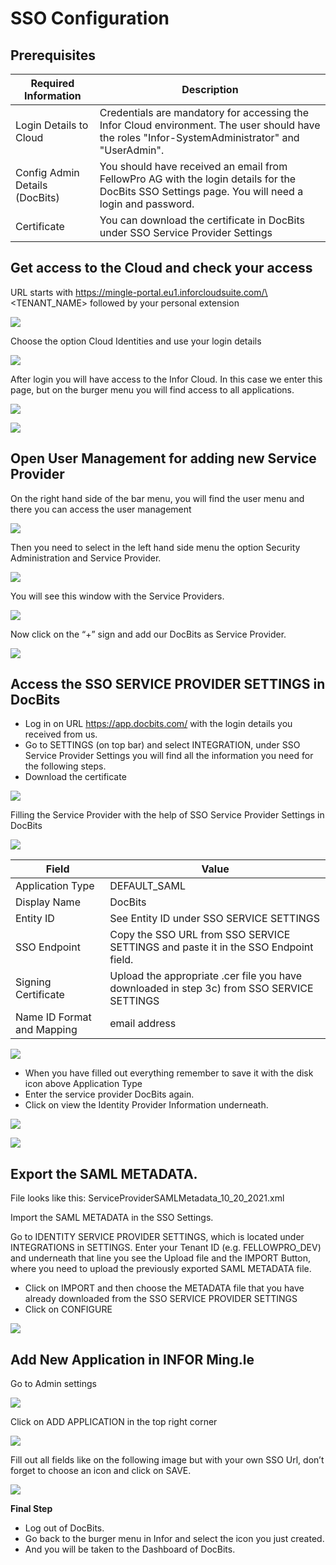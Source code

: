 # SSO Configuration

## Prerequisites

| Required Information           | Description                                                                                                                                       |
| ------------------------------ | ------------------------------------------------------------------------------------------------------------------------------------------------- |
| Login Details to Cloud         | Credentials are mandatory for accessing the Infor Cloud environment. The user should have the roles "Infor-SystemAdministrator" and "UserAdmin".  |
| Config Admin Details (DocBits) | You should have received an email from FellowPro AG with the login details for the DocBits SSO Settings page. You will need a login and password. |
| Certificate                    | You can download the certificate in DocBits under SSO Service Provider Settings                                                                   |

## Get access to the Cloud and check your access

URL starts with https://mingle-portal.eu1.inforcloudsuite.com/\<TENANT\_NAME> followed by your personal extension

![](https://lh7-us.googleusercontent.com/bLBEM2KCtSiztzy3htdtA8hpnR9J616ecGXPVYZIn-r\_m1tHkLeC8SJZJobl8Hu-Xju4WR7BanVq6NClf9hvbp5qXpjLVHaO9thfmE6-2ITJrlIZzv6OyG93KVhmOsdt6xiEoNrfJO8PwUFRDBblMT4)

Choose the option Cloud Identities and use your login details

![](https://lh7-us.googleusercontent.com/aF9VyjY-cuTx5NZ9GdnyOQjZmegW9Hp5r7-8AY8SJb1Lj-\_saFTwju49KKqltxXt3ZevQ1Yr47MRQA0UdXkXeb2TnactKpxC5YV3eqkyZiYJVx-cVkolYfwuJElPEgiYMrRQSeSb5fALoUQehxQUh\_0)

After login you will have access to the Infor Cloud. In this case we enter this page, but on the burger menu you will find access to all applications.

![](https://lh7-us.googleusercontent.com/rUfjNI7DIYDw\_sm-KWcGaU\_xGWRZesRkyoYB\_00gOe6OUVAeFXL4UvlKWdtuz771fElXi4fC9NWahRQVLGAxAL6alR5K8edHcOdpdxu-PPfGO7O9exx61NyL4KTqNrt2AofIcnkbWyjf2EGeytPKTdA)

![](https://lh7-us.googleusercontent.com/low1Mq1NxL-Fzo72m-Wy8RPaooMuuQHBdA7rMFVcl7Ps\_G284L2Ze-BjEGy2bM7gcbeWBNeMm6yU8taNCUXgSzb9OcRWRFhQACzsg90XxmxhIfXanKz\_y8tqB4qv8I3W6HIj7SB84NzqK0IJ6UAcYbs)

## Open User Management for adding new Service Provider

On the right hand side of the bar menu, you will find the user menu and there you can access the user management

![](https://lh7-us.googleusercontent.com/4SvG9pBCyZxBc-kUzwGarIdJkL4S-3bbFnxdfEQoAczOY7abTN72-MYDZ7TtIMqpvAkgsrpM\_Fz2sud5M84r8PrAXkEZHJuhIAAHCCpxqKwkmmfFVnCxiU-iLLBeAlEANp05j\_3kznyOGYqOgs1e1fo)

Then you need to select in the left hand side menu the option Security Administration and Service Provider.

![](https://lh7-us.googleusercontent.com/F2dwiMbEqSF8XkZz5JvuOOOjs6MoxIqUAyj3gU6QasaGEUPuPiR\_ANQuJ6wrZjnl1LWNRh2aBBvLvXNp85yfpTjnJP6cLbNoEfcjTbbDyrGfEciYu39jXwcBral6Q70IKkIvzANbJN1WjIonpDzPZQ0)

You will see this window with the Service Providers.

![](https://lh7-us.googleusercontent.com/BBANp\_qDLF8qBKXErAc65893Ya954hqNzg2U8xK-oZCXiSqr\_pboGzuLLW7cCeDjjpCzJn1Zkzc5B4IAI-NOCA\_E5EVW47AWixVGRDUkJ4NGuqAAXYM2UDmIWgi2DggfPkE2CaX0Da7CPGBNrDbe9Yo)

Now click on the “+” sign and add our DocBits as Service Provider.&#x20;

![](https://lh7-us.googleusercontent.com/Ksq7zDLEy0AZ3CfobBG8ua2QXsec10nJ3UAed-LXsziZs4VVzxdydmWzP4lBgIOkfQmiCSQo4Q-773wRbsGLyvk2UG4Mj34HeyiSyRAAET7Ojr8mJFZENfAszSViM-QPpcC3AIEFOQuKWYfN0-jOsHY)

## Access the SSO SERVICE PROVIDER SETTINGS in DocBits

* Log in on URL https://app.docbits.com/ with the login details you received from us.
* Go to SETTINGS (on top bar) and select INTEGRATION, under SSO Service Provider Settings you will find all the information you need for the following steps.
* Download the certificate

![](https://lh7-us.googleusercontent.com/R9VSArrCuGWySeSTYBCLHXybVdvbx37TiviLKFvgNZVfaGXITpxoNkIY4JUMuaROZ1f9BYmqfhhq5YYdRbIz5aJaLGAt7oOxZ5m47MAzgUacP-STjdEHzcy1zjgq22YUh4UrqiTrzC969upxt1qDFxs)

Filling the Service Provider with the help of SSO Service Provider Settings in DocBits&#x20;

![](https://lh7-us.googleusercontent.com/ATCza1efYWKWr7MfDZfa3WbK1r88L9U91fKs319lTh\_QZxyJEp5WLjjCuOqwqnA6Li-h3\_KmRzaxVujbhqTn4Xq6eHAaeAt3K5Whg4KuLPlgTHAuCU02YXaOqhPNBAWSERRwCCmuXQDknoTPosNlDgA)

| Field                      | Value                                                                                      |
| -------------------------- | ------------------------------------------------------------------------------------------ |
| Application Type           | DEFAULT\_SAML                                                                              |
| Display Name               | DocBits                                                                                    |
| Entity ID                  | See Entity ID under SSO SERVICE SETTINGS                                                   |
| SSO Endpoint               | Copy the SSO URL from SSO SERVICE SETTINGS and paste it in the SSO Endpoint field.         |
| Signing Certificate        | Upload the appropriate .cer file you have downloaded in step 3c) from SSO SERVICE SETTINGS |
| Name ID Format and Mapping | email address                                                                              |

![](https://lh7-us.googleusercontent.com/YfEUu3X34cjKrPKTLybMvRn-6rKS5aSWGoJLria08yYFZYyidnnVQKRJgzVgudPVPk8k9xWwUpzQyGi2peHFxY8UsQvXV-2twH9G-8IiFSRfoCk5eQUnoplNrttNYNYKUDjs7ckFw0BVYpzGz26Htxs)

* When you have filled out everything remember to save it with the disk icon above Application Type
* Enter the service provider DocBits again.
* Click on view the Identity Provider Information underneath.

![](https://lh7-us.googleusercontent.com/ajA6zmOcJCNOHJM\_2fUMaObnOGzTLmjUHhOm5QfR7inIfhavc0YywcyUHalVY22ay5rG\_JtcTbUVUX7ZIn7GOPecylljFLdhrQg-JzOZ3Vcav8FM0ZdjT82otfdNYMFyPT3W3ZZuXpKJ1gUcvyx70jU)

![](https://lh7-us.googleusercontent.com/7VPP4izI8E5idcQOA3zRhCOCB5L9uZuylVcMhToiHUI3qk\_fCE4n30D-ccYO3OAvAjIrrhJ-AApNMJ7tQO3DmtP3TS5n5r15YUgf\_FzBCdL77a\_wcAIE0zS2VjKLPB2iPaxOokPHk9G5NW86MV6sZUI)

## Export the SAML METADATA.

File looks like this: ServiceProviderSAMLMetadata\_10\_20\_2021.xml

Import the SAML METADATA in the SSO Settings.

Go to IDENTITY SERVICE PROVIDER SETTINGS, which is located under INTEGRATIONS in SETTINGS. Enter your Tenant ID (e.g. FELLOWPRO\_DEV) and underneath that line you see the Upload file and the IMPORT Button, where you need to upload the previously exported SAML METADATA file.

* Click on IMPORT and then choose the METADATA file that you have already downloaded from the SSO SERVICE PROVIDER SETTINGS
* Click on CONFIGURE

![](https://lh7-us.googleusercontent.com/7-v\_YNgl\_29WrK2lE62nEfIRQ3R5KVmOL\_PeR8\_ZxS8LNxHSVpHuKcNwDAmaSGTNepi0Izg64T3l3FY6XUSMZCVB-kyV3cbf0DtI-9GnspkrSibmRW3Dx2ESxZeyrkseRYRKdnmUn-GR4fmh8gUx\_Rg)

## Add New Application in INFOR Ming.le

Go to Admin settings

![](https://lh7-us.googleusercontent.com/D5shQ6CN5YAbGM\_0Gr6Hf7-nOlAkTXMyOSr1DntZv8NMSg-mxT5ckp2uIxpHkt4WRQGwCcpIBip9D4Q7\_Z590oRQOlg36lu9Y\_gq0VxHojNu8ma\_3tvtYzrBlZVJJdrXPoib9cvizawCBxGaQlvZ4x8)

Click on ADD APPLICATION in the top right corner

![](https://lh7-us.googleusercontent.com/l1JjP7c7Y9Echd\_xx9gEoG7zD-U9wLv-0DNpHtdycXco--1urpcmObRhW4mYngaS8U0OcSv3vA\_wSvg3diSMmsC50BcSTbcMD47hsS7q3QwssdS7cY8rpNQHF7v\_20\_tBpZRuUhTLZ5bY6QnD53T0Lw)

Fill out all fields like on the following image but with your own SSO Url, don’t forget to choose an icon and click on SAVE.

![](https://lh7-us.googleusercontent.com/\_ToZv0\_KzrnCJtTprJU7FJirxGC9Vn7c632BaLbIQH8aSJCAeOaw6XxpJ3nzUKs4yI4MtEX5QxuLwf\_ywjiAP\_cEdVEV8fIueOGh10A46pBIEnK5cDu4PS-q2La8tbqOWQb3nkKPyfgfEYxRDlWf7bI)

**Final Step**

* Log out of DocBits.
* Go back to the burger menu in Infor and select the icon you just created.
* And you will be taken to the Dashboard of DocBits.

